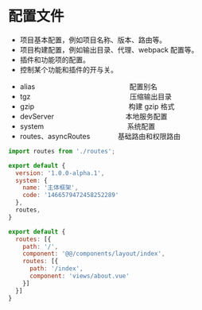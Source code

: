 # 配置文件

<div class="grid grid-cols-2 gap-4">

<div>

- 项目基本配置，例如项目名称、版本、路由等。
- 项目构建配置，例如输出目录、代理、webpack 配置等。
- 插件和功能项的配置。
- 控制某个功能和插件的开与关。

</div>

<div>

- alias <span style="margin-left: 186px">配置别名</span>
- tgz <span style="margin-left: 196px">压缩输出目录</span>
- gzip <span style="margin-left: 186px">构建 gzip 格式</span>
- devServer <span style="margin-left: 140px">本地服务配置</span>
- system <span style="margin-left: 164px">系统配置</span>
- routes、asyncRoutes <span style="margin-left: 52px">基础路由和权限路由</span>

</div>

</div>

<div class="grid grid-cols-2 gap-4 p-22px">

<div>

```js
import routes from './routes';

export default {
  version: '1.0.0-alpha.1',
  system: {
    name: '主体框架',
    code: '1466579472458252289'
  },
  routes,
}
```
</div>

<div>

```js
export default {
  routes: [{
    path: '/',
    component: '@@/components/layout/index',
    routes: [{
      path: '/index',
      component: 'views/about.vue'
    }]
  }]
}
```

</div>

</div>
